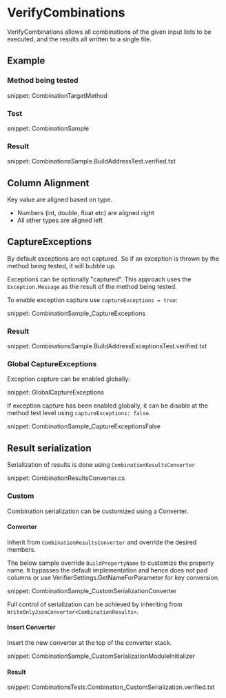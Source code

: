 # VerifyCombinations

VerifyCombinations allows all combinations of the given input lists to be executed, and the results all written to a single file.

## Example

### Method being tested

snippet: CombinationTargetMethod


### Test

snippet: CombinationSample


### Result

snippet: CombinationsSample.BuildAddressTest.verified.txt


## Column Alignment

Key value are aligned based on type.

 * Numbers (int, double, float etc) are aligned right
 * All other types are aligned left


## CaptureExceptions

By default exceptions are not captured. So if an exception is thrown by the method being tested, it will bubble up.

Exceptions can be optionally "captured". This approach uses the `Exception.Message` as the result of the method being tested.

To enable exception capture use `captureExceptions = true`:

snippet: CombinationSample_CaptureExceptions


### Result

snippet: CombinationsSample.BuildAddressExceptionsTest.verified.txt


### Global CaptureExceptions

Exception capture can be enabled globally:

snippet: GlobalCaptureExceptions

If exception capture has been enabled globally, it can be disable at the method test level using `captureExceptions: false`.

snippet: CombinationSample_CaptureExceptionsFalse


## Result serialization

Serialization of results is done using `CombinationResultsConverter`

snippet: CombinationResultsConverter.cs


### Custom

Combination serialization can be customized using a Converter.


#### Converter

Inherit from `CombinationResultsConverter` and override the desired members.

The below sample override `BuildPropertyName` to customize the property name. It bypasses the default implementation and hence does not pad columns or use VerifierSettings.GetNameForParameter for key conversion.

snippet: CombinationSample_CustomSerializationConverter

Full control of serialization can be achieved by inheriting from `WriteOnlyJsonConverter<CombinationResults>`.


#### Insert Converter

Insert the new converter at the top of the converter stack.

snippet: CombinationSample_CustomSerializationModuleInitializer


#### Result

snippet: CombinationsTests.Combination_CustomSerialization.verified.txt